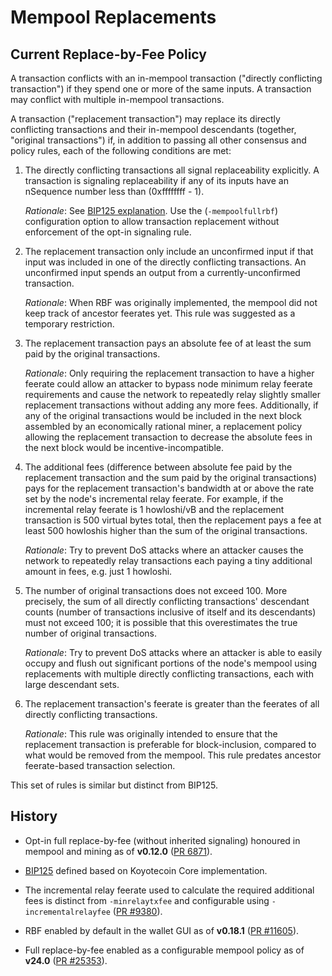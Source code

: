 # Mempool Replacements

## Current Replace-by-Fee Policy

A transaction conflicts with an in-mempool transaction ("directly conflicting transaction") if they
spend one or more of the same inputs. A transaction may conflict with multiple in-mempool
transactions.

A transaction ("replacement transaction") may replace its directly conflicting transactions and
their in-mempool descendants (together, "original transactions") if, in addition to passing all
other consensus and policy rules, each of the following conditions are met:

1. The directly conflicting transactions all signal replaceability explicitly. A transaction is
   signaling replaceability if any of its inputs have an nSequence number less than (0xffffffff - 1).

   _Rationale_: See [BIP125
   explanation](https://github.com/koyotecoin/bips/blob/master/bip-0125.mediawiki#motivation).
   Use the (`-mempoolfullrbf`) configuration option to allow transaction replacement without enforcement of the
   opt-in signaling rule.

2. The replacement transaction only include an unconfirmed input if that input was included in
   one of the directly conflicting transactions. An unconfirmed input spends an output from a
   currently-unconfirmed transaction.

   _Rationale_: When RBF was originally implemented, the mempool did not keep track of
   ancestor feerates yet. This rule was suggested as a temporary restriction.

3. The replacement transaction pays an absolute fee of at least the sum paid by the original
   transactions.

   _Rationale_: Only requiring the replacement transaction to have a higher feerate could allow an
   attacker to bypass node minimum relay feerate requirements and cause the network to repeatedly
   relay slightly smaller replacement transactions without adding any more fees. Additionally, if
   any of the original transactions would be included in the next block assembled by an economically
   rational miner, a replacement policy allowing the replacement transaction to decrease the absolute
   fees in the next block would be incentive-incompatible.

4. The additional fees (difference between absolute fee paid by the replacement transaction and the
   sum paid by the original transactions) pays for the replacement transaction's bandwidth at or
   above the rate set by the node's incremental relay feerate. For example, if the incremental relay
   feerate is 1 howloshi/vB and the replacement transaction is 500 virtual bytes total, then the
   replacement pays a fee at least 500 howloshis higher than the sum of the original transactions.

   _Rationale_: Try to prevent DoS attacks where an attacker causes the network to repeatedly relay
   transactions each paying a tiny additional amount in fees, e.g. just 1 howloshi.

5. The number of original transactions does not exceed 100. More precisely, the sum of all
   directly conflicting transactions' descendant counts (number of transactions inclusive of itself
   and its descendants) must not exceed 100; it is possible that this overestimates the true number
   of original transactions.

   _Rationale_: Try to prevent DoS attacks where an attacker is able to easily occupy and flush out
   significant portions of the node's mempool using replacements with multiple directly conflicting
   transactions, each with large descendant sets.

6. The replacement transaction's feerate is greater than the feerates of all directly conflicting
   transactions.

   _Rationale_: This rule was originally intended to ensure that the replacement transaction is
   preferable for block-inclusion, compared to what would be removed from the mempool. This rule
   predates ancestor feerate-based transaction selection.

This set of rules is similar but distinct from BIP125.

## History

- Opt-in full replace-by-fee (without inherited signaling) honoured in mempool and mining as of
  **v0.12.0** ([PR 6871](https://github.com/koyotecoin/koyotecoin/pull/6871)).

- [BIP125](https://github.com/koyotecoin/bips/blob/master/bip-0125.mediawiki) defined based on
  Koyotecoin Core implementation.

- The incremental relay feerate used to calculate the required additional fees is distinct from
  `-minrelaytxfee` and configurable using `-incrementalrelayfee`
  ([PR #9380](https://github.com/koyotecoin/koyotecoin/pull/9380)).

- RBF enabled by default in the wallet GUI as of **v0.18.1** ([PR
  #11605](https://github.com/koyotecoin/koyotecoin/pull/11605)).

- Full replace-by-fee enabled as a configurable mempool policy as of **v24.0** ([PR
  #25353](https://github.com/koyotecoin/koyotecoin/pull/25353)).
